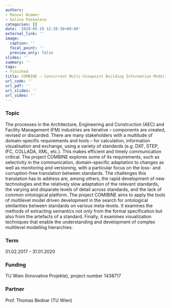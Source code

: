 ```yaml
---
authors:
- Manuel Wimmer
- Galina Paskaleva
categories: []
date: '2020-05-19 12:38:36+00:00'
external_link: ''
image:
  caption: ''
  focal_point: ''
  preview_only: false
slides: ''
summary: ''
tags:
- Finished
title: COMBINE – Concurrent Multi-Viewpoint Building Information Modeling
url_code: ''
url_pdf: ''
url_slides: ''
url_video: ''
---
```


### Topic

The processes in the Architecture, Engineering and Construction (AEC) and Facility Management (FM) industries are iterative – components are created, revised or discarded. There are many stakeholders with a multitude of domain-specific requirements and tools – for calculation, information visualisation and exchange, using a variety of standards (e.g. DXF, STEP, IFC, COLLADA, XML, etc.). This makes efficient and timely communication critical. The project COMBINE explores some of its requirements, such as selectivity in the communication, domain-specific adaptation to changes as well as monitoring and versioning, with a particular focus on the loss- and corruption-free translation between standards. The challenges this translation has to address are, among others, the rapid development of new technologies and the relatively slow adaptation of the relevant standards, the varying and disparate levels of detail across standards, and the lack of common ontological platform. The project COMIBINE aims to apply the tools of multilevel model driven development in the search for ontological similarities between standards on various meta-levels. It examines the methods of extracting semantics not only from the formal specification but also from the artefacts of a standard. Finally, it examines visualization techniques that enable the understanding and development of complex multilevel modelling hierarchies.

### Term

01.02.2017 - 31.01.2020

### Funding

TU Wien (Innovative Projekte), project number 1438717

### Partner

Prof. Thomas Bednar (TU Wien)
